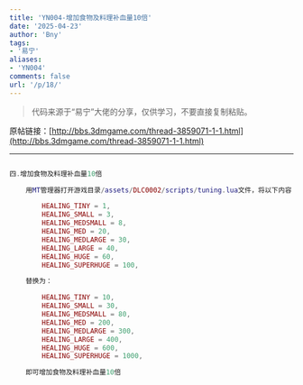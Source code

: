 ```yaml
---
title: 'YN004-增加食物及料理补血量10倍'
date: '2025-04-23'
author: 'Bny'
tags:
- '易宁'
aliases:
- 'YN004'
comments: false
url: '/p/18/'
---
```


> 代码来源于“易宁”大佬的分享，仅供学习，不要直接复制粘贴。

原帖链接：[http://bbs.3dmgame.com/thread-3859071-1-1.html](http://bbs.3dmgame.com/thread-3859071-1-1.html)

---

```lua  

四.增加食物及料理补血量10倍

	用MT管理器打开游戏目录/assets/DLC0002/scripts/tuning.lua文件，将以下内容：

		HEALING_TINY = 1,
		HEALING_SMALL = 3,
		HEALING_MEDSMALL = 8,
		HEALING_MED = 20,
		HEALING_MEDLARGE = 30,
		HEALING_LARGE = 40,
		HEALING_HUGE = 60,
		HEALING_SUPERHUGE = 100,

	替换为：

		HEALING_TINY = 10,
		HEALING_SMALL = 30,
		HEALING_MEDSMALL = 80,
		HEALING_MED = 200,
		HEALING_MEDLARGE = 300,
		HEALING_LARGE = 400,
		HEALING_HUGE = 600,
		HEALING_SUPERHUGE = 1000,

	即可增加食物及料理补血量10倍

```  

